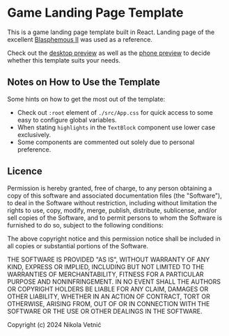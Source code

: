 # Game Landing Page Template

This is a game landing page template built in React. Landing page of the excellent [Blasphemous II](https://www.blasphemous2game.com/) was used as a reference.

Check out the [desktop preview](./preview/Preview_Desktop%202558%20×%2011194.jpg) as well as the [phone preview](./preview/Preview_Telephone%201290x15960.jpg) to decide whether this template suits your needs.

## Notes on How to Use the Template

Some hints on how to get the most out of the template:

-   Check out `:root` element of `./src/App.css` for quick access to some easy to configure global variables.
-   When stating `highlights` in the `TextBlock` component use lower case exclusively.
-   Some components are commented out solely due to personal preference.

## Licence

Permission is hereby granted, free of charge, to any person obtaining a copy of this software and associated documentation files (the "Software"), to deal in the Software without restriction, including without limitation the rights to use, copy, modify, merge, publish, distribute, sublicense, and/or sell copies of the Software, and to permit persons to whom the Software is furnished to do so, subject to the following conditions:

The above copyright notice and this permission notice shall be included in all copies or substantial portions of the Software.

THE SOFTWARE IS PROVIDED "AS IS", WITHOUT WARRANTY OF ANY KIND, EXPRESS OR IMPLIED, INCLUDING BUT NOT LIMITED TO THE WARRANTIES OF MERCHANTABILITY, FITNESS FOR A PARTICULAR PURPOSE AND NONINFRINGEMENT. IN NO EVENT SHALL THE AUTHORS OR COPYRIGHT HOLDERS BE LIABLE FOR ANY CLAIM, DAMAGES OR OTHER LIABILITY, WHETHER IN AN ACTION OF CONTRACT, TORT OR OTHERWISE, ARISING FROM, OUT OF OR IN CONNECTION WITH THE SOFTWARE OR THE USE OR OTHER DEALINGS IN THE SOFTWARE.

Copyright (c) 2024 Nikola Vetnić
